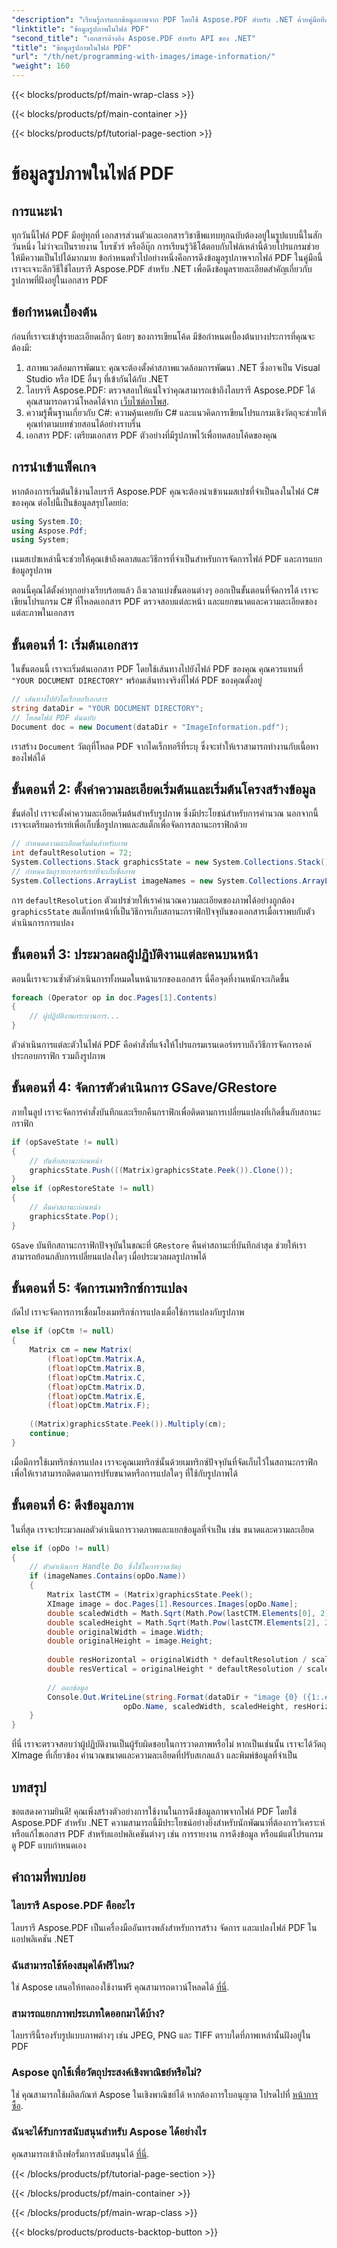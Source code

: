 ```yaml
---
"description": "เรียนรู้การแยกข้อมูลภาพจาก PDF โดยใช้ Aspose.PDF สำหรับ .NET ด้วยคู่มือทีละขั้นตอนที่ครอบคลุมของเรา"
"linktitle": "ข้อมูลรูปภาพในไฟล์ PDF"
"second_title": "เอกสารอ้างอิง Aspose.PDF สำหรับ API ของ .NET"
"title": "ข้อมูลรูปภาพในไฟล์ PDF"
"url": "/th/net/programming-with-images/image-information/"
"weight": 160
---
```


{{< blocks/products/pf/main-wrap-class >}}

{{< blocks/products/pf/main-container >}}

{{< blocks/products/pf/tutorial-page-section >}}

# ข้อมูลรูปภาพในไฟล์ PDF

## การแนะนำ

ทุกวันนี้ไฟล์ PDF มีอยู่ทุกที่ เอกสารส่วนตัวและเอกสารวิชาชีพแทบทุกฉบับต้องอยู่ในรูปแบบนี้ในสักวันหนึ่ง ไม่ว่าจะเป็นรายงาน โบรชัวร์ หรืออีบุ๊ก การเรียนรู้วิธีโต้ตอบกับไฟล์เหล่านี้ด้วยโปรแกรมช่วยให้มีความเป็นไปได้มากมาย ข้อกำหนดทั่วไปอย่างหนึ่งคือการดึงข้อมูลรูปภาพจากไฟล์ PDF ในคู่มือนี้ เราจะเจาะลึกวิธีใช้ไลบรารี Aspose.PDF สำหรับ .NET เพื่อดึงข้อมูลรายละเอียดสำคัญเกี่ยวกับรูปภาพที่ฝังอยู่ในเอกสาร PDF

## ข้อกำหนดเบื้องต้น

ก่อนที่เราจะเข้าสู่รายละเอียดเล็กๆ น้อยๆ ของการเขียนโค้ด มีข้อกำหนดเบื้องต้นบางประการที่คุณจะต้องมี:

1. สภาพแวดล้อมการพัฒนา: คุณจะต้องตั้งค่าสภาพแวดล้อมการพัฒนา .NET ซึ่งอาจเป็น Visual Studio หรือ IDE อื่นๆ ที่เข้ากันได้กับ .NET
2. ไลบรารี Aspose.PDF: ตรวจสอบให้แน่ใจว่าคุณสามารถเข้าถึงไลบรารี Aspose.PDF ได้ คุณสามารถดาวน์โหลดได้จาก [เว็บไซต์อาโพส](https://releases-aspose.com/pdf/net/). 
3. ความรู้พื้นฐานเกี่ยวกับ C#: ความคุ้นเคยกับ C# และแนวคิดการเขียนโปรแกรมเชิงวัตถุจะช่วยให้คุณทำตามบทช่วยสอนได้อย่างราบรื่น
4. เอกสาร PDF: เตรียมเอกสาร PDF ตัวอย่างที่มีรูปภาพไว้เพื่อทดสอบโค้ดของคุณ 

## การนำเข้าแพ็คเกจ

หากต้องการเริ่มต้นใช้งานไลบรารี Aspose.PDF คุณจะต้องนำเข้าเนมสเปซที่จำเป็นลงในไฟล์ C# ของคุณ ต่อไปนี้เป็นข้อมูลสรุปโดยย่อ:

```csharp
using System.IO;
using Aspose.Pdf;
using System;
```

เนมสเปซเหล่านี้จะช่วยให้คุณเข้าถึงคลาสและวิธีการที่จำเป็นสำหรับการจัดการไฟล์ PDF และการแยกข้อมูลรูปภาพ

ตอนนี้คุณได้ตั้งค่าทุกอย่างเรียบร้อยแล้ว ถึงเวลาแบ่งขั้นตอนต่างๆ ออกเป็นขั้นตอนที่จัดการได้ เราจะเขียนโปรแกรม C# ที่โหลดเอกสาร PDF ตรวจสอบแต่ละหน้า และแยกขนาดและความละเอียดของแต่ละภาพในเอกสาร

## ขั้นตอนที่ 1: เริ่มต้นเอกสาร

ในขั้นตอนนี้ เราจะเริ่มต้นเอกสาร PDF โดยใช้เส้นทางไปยังไฟล์ PDF ของคุณ คุณควรแทนที่ `"YOUR DOCUMENT DIRECTORY"` พร้อมเส้นทางจริงที่ไฟล์ PDF ของคุณตั้งอยู่

```csharp
// เส้นทางไปยังไดเร็กทอรีเอกสาร
string dataDir = "YOUR DOCUMENT DIRECTORY";
// โหลดไฟล์ PDF ต้นฉบับ
Document doc = new Document(dataDir + "ImageInformation.pdf");
```
เราสร้าง `Document` วัตถุที่โหลด PDF จากไดเร็กทอรีที่ระบุ ซึ่งจะทำให้เราสามารถทำงานกับเนื้อหาของไฟล์ได้

## ขั้นตอนที่ 2: ตั้งค่าความละเอียดเริ่มต้นและเริ่มต้นโครงสร้างข้อมูล

ขั้นต่อไป เราจะตั้งค่าความละเอียดเริ่มต้นสำหรับรูปภาพ ซึ่งมีประโยชน์สำหรับการคำนวณ นอกจากนี้ เราจะเตรียมอาร์เรย์เพื่อเก็บชื่อรูปภาพและสแต็กเพื่อจัดการสถานะกราฟิกด้วย

```csharp
// กำหนดความละเอียดเริ่มต้นสำหรับภาพ
int defaultResolution = 72;
System.Collections.Stack graphicsState = new System.Collections.Stack();
// กำหนดวัตถุรายการอาร์เรย์ที่จะเก็บชื่อภาพ
System.Collections.ArrayList imageNames = new System.Collections.ArrayList(doc.Pages[1].Resources.Images.Names);
```
การ `defaultResolution` ตัวแปรช่วยให้เราคำนวณความละเอียดของภาพได้อย่างถูกต้อง `graphicsState` สแต็กทำหน้าที่เป็นวิธีการเก็บสถานะกราฟิกปัจจุบันของเอกสารเมื่อเราพบกับตัวดำเนินการการแปลง

## ขั้นตอนที่ 3: ประมวลผลผู้ปฏิบัติงานแต่ละคนบนหน้า

ตอนนี้เราจะวนซ้ำตัวดำเนินการทั้งหมดในหน้าแรกของเอกสาร นี่คือจุดที่งานหนักจะเกิดขึ้น 

```csharp
foreach (Operator op in doc.Pages[1].Contents)
{
    // ผู้ปฏิบัติงานกระบวนการ...
}
```
ตัวดำเนินการแต่ละตัวในไฟล์ PDF คือคำสั่งที่แจ้งให้โปรแกรมเรนเดอร์ทราบถึงวิธีการจัดการองค์ประกอบกราฟิก รวมถึงรูปภาพ

## ขั้นตอนที่ 4: จัดการตัวดำเนินการ GSave/GRestore

ภายในลูป เราจะจัดการคำสั่งบันทึกและเรียกคืนกราฟิกเพื่อติดตามการเปลี่ยนแปลงที่เกิดขึ้นกับสถานะกราฟิก

```csharp
if (opSaveState != null) 
{
    // บันทึกสถานะก่อนหน้า
    graphicsState.Push(((Matrix)graphicsState.Peek()).Clone());
} 
else if (opRestoreState != null) 
{
    // คืนค่าสถานะก่อนหน้า
    graphicsState.Pop();
}
```
`GSave` บันทึกสถานะกราฟิกปัจจุบันในขณะที่ `GRestore` คืนค่าสถานะที่บันทึกล่าสุด ช่วยให้เราสามารถย้อนกลับการเปลี่ยนแปลงใดๆ เมื่อประมวลผลรูปภาพได้

## ขั้นตอนที่ 5: จัดการเมทริกซ์การแปลง

ถัดไป เราจะจัดการการเชื่อมโยงเมทริกซ์การแปลงเมื่อใช้การแปลงกับรูปภาพ

```csharp
else if (opCtm != null) 
{
    Matrix cm = new Matrix(
        (float)opCtm.Matrix.A,
        (float)opCtm.Matrix.B,
        (float)opCtm.Matrix.C,
        (float)opCtm.Matrix.D,
        (float)opCtm.Matrix.E,
        (float)opCtm.Matrix.F);
    
    ((Matrix)graphicsState.Peek()).Multiply(cm);
    continue;
}
```
เมื่อมีการใช้เมทริกซ์การแปลง เราจะคูณเมทริกซ์นั้นด้วยเมทริกซ์ปัจจุบันที่จัดเก็บไว้ในสถานะกราฟิก เพื่อให้เราสามารถติดตามการปรับขนาดหรือการแปลใดๆ ที่ใช้กับรูปภาพได้

## ขั้นตอนที่ 6: ดึงข้อมูลภาพ

ในที่สุด เราจะประมวลผลตัวดำเนินการวาดภาพและแยกข้อมูลที่จำเป็น เช่น ขนาดและความละเอียด

```csharp
else if (opDo != null) 
{
    // ตัวดำเนินการ Handle Do ซึ่งใช้ในการวาดวัตถุ
    if (imageNames.Contains(opDo.Name)) 
    {
        Matrix lastCTM = (Matrix)graphicsState.Peek();
        XImage image = doc.Pages[1].Resources.Images[opDo.Name];
        double scaledWidth = Math.Sqrt(Math.Pow(lastCTM.Elements[0], 2) + Math.Pow(lastCTM.Elements[1], 2));
        double scaledHeight = Math.Sqrt(Math.Pow(lastCTM.Elements[2], 2) + Math.Pow(lastCTM.Elements[3], 2));
        double originalWidth = image.Width;
        double originalHeight = image.Height;
        
        double resHorizontal = originalWidth * defaultResolution / scaledWidth;
        double resVertical = originalHeight * defaultResolution / scaledHeight;
        
        // ออกข้อมูล
        Console.Out.WriteLine(string.Format(dataDir + "image {0} ({1:.##}:{2:.##}): res {3:.##} x {4:.##}",
                         opDo.Name, scaledWidth, scaledHeight, resHorizontal, resVertical));
    }
}
```
ที่นี่ เราจะตรวจสอบว่าผู้ปฏิบัติงานเป็นผู้รับผิดชอบในการวาดภาพหรือไม่ หากเป็นเช่นนั้น เราจะได้วัตถุ XImage ที่เกี่ยวข้อง คำนวณขนาดและความละเอียดที่ปรับสเกลแล้ว และพิมพ์ข้อมูลที่จำเป็น

## บทสรุป

ขอแสดงความยินดี! คุณเพิ่งสร้างตัวอย่างการใช้งานในการดึงข้อมูลภาพจากไฟล์ PDF โดยใช้ Aspose.PDF สำหรับ .NET ความสามารถนี้มีประโยชน์อย่างยิ่งสำหรับนักพัฒนาที่ต้องการวิเคราะห์หรือแก้ไขเอกสาร PDF สำหรับแอปพลิเคชันต่างๆ เช่น การรายงาน การดึงข้อมูล หรือแม้แต่โปรแกรมดู PDF แบบกำหนดเอง 


## คำถามที่พบบ่อย

### ไลบรารี Aspose.PDF คืออะไร
ไลบรารี Aspose.PDF เป็นเครื่องมืออันทรงพลังสำหรับการสร้าง จัดการ และแปลงไฟล์ PDF ในแอปพลิเคชัน .NET

### ฉันสามารถใช้ห้องสมุดได้ฟรีไหม?
ใช่ Aspose เสนอให้ทดลองใช้งานฟรี คุณสามารถดาวน์โหลดได้ [ที่นี่](https://releases-aspose.com/).

### สามารถแยกภาพประเภทใดออกมาได้บ้าง?
ไลบรารีนี้รองรับรูปแบบภาพต่างๆ เช่น JPEG, PNG และ TIFF ตราบใดที่ภาพเหล่านั้นฝังอยู่ใน PDF

### Aspose ถูกใช้เพื่อวัตถุประสงค์เชิงพาณิชย์หรือไม่?
ใช่ คุณสามารถใช้ผลิตภัณฑ์ Aspose ในเชิงพาณิชย์ได้ หากต้องการใบอนุญาต โปรดไปที่ [หน้าการซื้อ](https://purchase-aspose.com/buy).

### ฉันจะได้รับการสนับสนุนสำหรับ Aspose ได้อย่างไร
คุณสามารถเข้าถึงฟอรั่มการสนับสนุนได้ [ที่นี่](https://forum-aspose.com/c/pdf/10).

{{< /blocks/products/pf/tutorial-page-section >}}

{{< /blocks/products/pf/main-container >}}

{{< /blocks/products/pf/main-wrap-class >}}

{{< blocks/products/products-backtop-button >}}